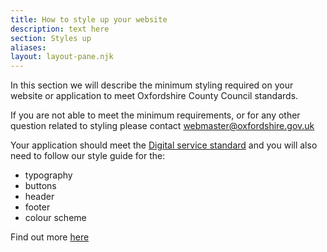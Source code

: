 ```yaml
---
title: How to style up your website
description: text here
section: Styles up
aliases:
layout: layout-pane.njk
---
```



In this section we will describe the minimum styling required on your website or application to meet Oxfordshire County Council standards. 

If you are not able to meet the minimum requirements, or for any other question related to styling please contact <webmaster@oxfordshire.gov.uk>

Your application should meet the [Digital service standard](/how-to-style-up/digital-service-standard/) and you will also need to follow our style guide for the:

- typography
- buttons
- header
- footer
- colour scheme

Find out more [here](/how-to-style-up/how-to-apply-style/)